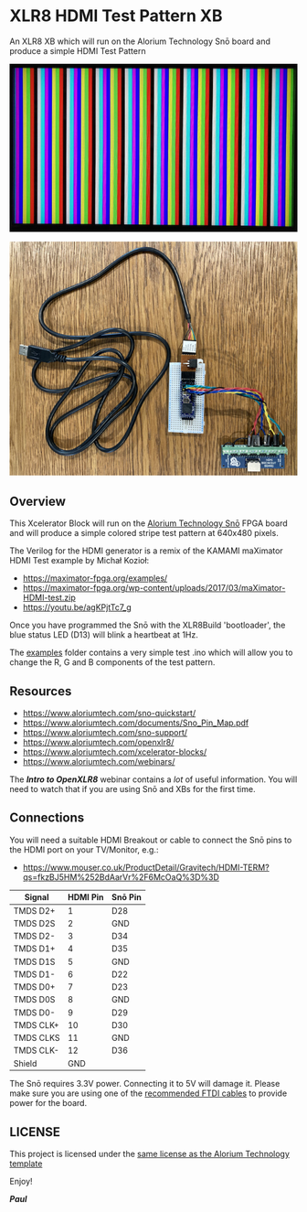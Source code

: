 # XLR8 HDMI Test Pattern XB

An XLR8 XB which will run on the Alorium Technology Snō board and produce a simple HDMI Test Pattern

![test_pattern.jpg](img/test_pattern.jpg)

![hardware](img/hardware.jpg)

## Overview

This Xcelerator Block will run on the [Alorium Technology Snō](https://www.mouser.co.uk/ProductDetail/Alorium/SnoR20M16V3/?qs=sGAEpiMZZMve4%2FbfQkoj%252bCt7XfrcUv5s%2FrtyQWYQt6w=)
FPGA board and will produce a simple colored stripe test pattern at 640x480 pixels.

The Verilog for the HDMI generator is a remix of the KAMAMI maXimator HDMI Test example by Michał Kozioł:
- https://maximator-fpga.org/examples/
- https://maximator-fpga.org/wp-content/uploads/2017/03/maXimator-HDMI-test.zip
- https://youtu.be/agKPjtTc7_g

Once you have programmed the Snō with the XLR8Build 'bootloader', the blue status LED (D13) will blink a heartbeat at 1Hz.

The [examples](./XLR8Build/examples) folder contains a very simple test .ino which will allow you to change the R, G and B components of the test pattern.

## Resources

- https://www.aloriumtech.com/sno-quickstart/
- https://www.aloriumtech.com/documents/Sno_Pin_Map.pdf
- https://www.aloriumtech.com/sno-support/
- https://www.aloriumtech.com/openxlr8/
- https://www.aloriumtech.com/xcelerator-blocks/
- https://www.aloriumtech.com/webinars/

The _**Intro to OpenXLR8**_ webinar contains a _lot_ of useful information. You will need to watch that if you are using Snō and XBs for the first time.

## Connections

You will need a suitable HDMI Breakout or cable to connect the Snō pins to the HDMI port on your TV/Monitor, e.g.:
- https://www.mouser.co.uk/ProductDetail/Gravitech/HDMI-TERM?qs=fkzBJ5HM%252BdAarVr%2F6McOaQ%3D%3D

| Signal | HDMI Pin | Snō Pin |
|---|---|---|
| TMDS D2+ | 1 | D28 |
| TMDS D2S | 2 | GND |
| TMDS D2- | 3 | D34 |
| TMDS D1+ | 4 | D35 |
| TMDS D1S | 5 | GND |
| TMDS D1- | 6 | D22 |
| TMDS D0+ | 7 | D23 |
| TMDS D0S | 8 | GND |
| TMDS D0- | 9 | D29 |
| TMDS CLK+ | 10 | D30 |
| TMDS CLKS | 11 | GND |
| TMDS CLK- | 12 | D36 |
| Shield | GND |

The Snō requires 3.3V power. Connecting it to 5V will damage it. Please make sure you are using one of the [recommended FTDI cables](https://www.aloriumtech.com/sno-quickstart/) to provide power for the board.

## LICENSE

This project is licensed under the [same license as the Alorium Technology template](XLR8Build/LICENSE)


Enjoy!

_**Paul**_
